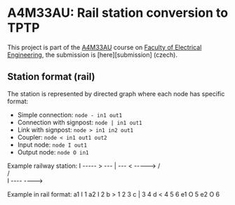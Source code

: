 # A4M33AU: Rail station conversion to TPTP
This project is part of the [A4M33AU][a4m33au] course on [Faculty of Electrical Engineering][fee], the submission is [here][submission] (czech).

## Station format (rail)
The station is represented by directed graph where each node has specific format:

* Simple connection:            `node - in1 out1`
* Connection with signpost:     `node | in1 out1`
* Link with signpost:           `node > in1 in2 out1`
* Coupler:                      `node < in1 out1 out2`
* Input node:                   `node I out1`
* Output node:                  `node O in1`

Example railway station:
    I ----- > --- | --- < ----->
           /             \
          /               \
    I ----                 ---->

Example in rail format:
    a1 I 1
    a2 I 2
    b  > 1 2 3
    c  | 3 4
    d  < 4 5 6
    e1 O 5
    e2 O 6


[fee]: http://www.fel.cvut.cz/
[a4m33au]: https://cw.felk.cvut.cz/doku.php/courses/a4m33au/
[submissin]: https://cw.felk.cvut.cz/doku.php/courses/a4m33au/semestralni_prace

